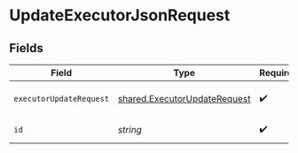 # UpdateExecutorJsonRequest


## Fields

| Field                                                                               | Type                                                                                | Required                                                                            | Description                                                                         |
| ----------------------------------------------------------------------------------- | ----------------------------------------------------------------------------------- | ----------------------------------------------------------------------------------- | ----------------------------------------------------------------------------------- |
| `executorUpdateRequest`                                                             | [shared.ExecutorUpdateRequest](../../../sdk/models/shared/executorupdaterequest.md) | :heavy_check_mark:                                                                  | executor request body data                                                          |
| `id`                                                                                | *string*                                                                            | :heavy_check_mark:                                                                  | unique id of the object                                                             |